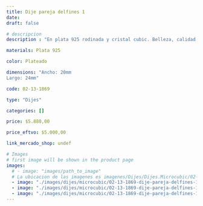 ```yaml
---
title: Dije pareja delfines 1
date: 
draft: false

# descripcion
description : "En plata 925 rodinada y cristal cubic. Belleza, calidad y delicadeza."

materials: Plata 925

color: Plateado

dimensions: "Ancho: 20mm 
Largo: 24mm"

code: 02-13-1869

type: "Dijes"

categories: []

price: $5.880,00

price_eftvo: $5.000,00

link_mercado_shop: undef

# Images
# first image will be shown in the product page
images:
  # - image: "images/path_to_image"
  # La ubicacion de las imagenes es imagenes/Dijes/Dijes.Microcubic/02-13-1869-dije-pareja-delfines-1
  - image: "./images/dijes/microcubic/02-13-1869-dije-pareja-delfines-1_a.jpg"
  - image: "./images/dijes/microcubic/02-13-1869-dije-pareja-delfines-1_b.jpg"
  - image: "./images/dijes/microcubic/02-13-1869-dije-pareja-delfines-1_c.jpg"
---
```

